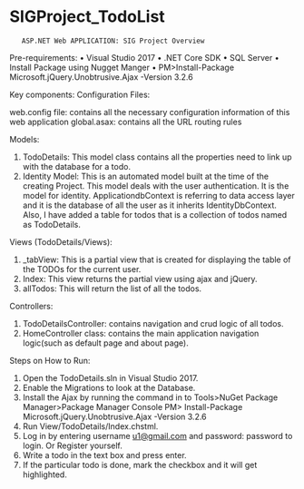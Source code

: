 # SIGProject_TodoList
       ASP.NET Web APPLICATION: SIG Project Overview

Pre-requirements:
•	Visual Studio 2017
•	.NET Core SDK
•	SQL Server
•	Install Package using Nugget Manger 
•      PM>Install-Package Microsoft.jQuery.Unobtrusive.Ajax -Version 3.2.6 


Key components:
 Configuration Files:

 web.config file: contains all the necessary configuration information of this web application
 global.asax: contains all the URL routing rules

Models:

1.	TodoDetails: This model class contains all the properties need to link up with the database for a todo.  
2.	Identity Model: This is an automated model built at the time of the creating Project. This model deals with the user                    authentication. It is the model for identity. ApplicationdbContext is referring to data access layer and it is the database of          all the user as it inherits IdentityDbContext<ApplicationUser>. Also, I have added a table for todos that is a collection of            todos named as TodoDetails.

Views (TodoDetails/Views):
1.	_tabView: This is a partial view that is created for displaying the table of the TODOs for the current user.
2.	Index: This view returns the partial view using ajax and jQuery.
3.	allTodos: This will return the list of all the todos. 

Controllers:
1.	TodoDetailsController: contains navigation and crud logic of all todos.
2.	HomeController class: contains the main application navigation logic(such as default page and about page).

Steps on How to Run:
1)	Open the TodoDetails.sln in Visual Studio 2017.
2)	Enable the Migrations to look at the Database. 	
3)	Install the Ajax by running the command in to Tools>NuGet Package Manager>Package Manager Console
       PM> Install-Package Microsoft.jQuery.Unobtrusive.Ajax -Version 3.2.6 
4)	Run View/TodoDetails/Index.chstml.
5)	Log in by entering username u1@gmail.com and password: password to login. Or Register yourself.
6)	Write a todo in the text box and press enter.
7)	If the particular todo is done, mark the checkbox and it will get highlighted.
